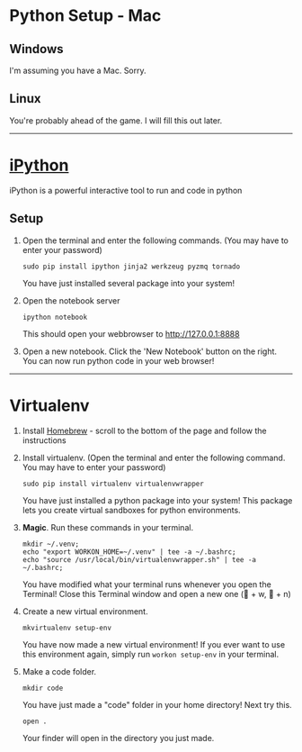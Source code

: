 Python Setup - Mac
==================

Windows
-------
I'm assuming you have a Mac. Sorry.

Linux 
-----
You're probably ahead of the game. I will fill this out later.


--------------------------------------------------------------------------------
[iPython](http://ipython.org/notebook.html)
===========================================
iPython is a powerful interactive tool to run and code in python

Setup
-----
1. Open the terminal and enter the following commands. (You may have to enter
    your password)

    ```
    sudo pip install ipython jinja2 werkzeug pyzmq tornado
    ```
    You have just installed several package into your system! 
2. Open the notebook server
    ```
    ipython notebook
    ```
    This should open your webbrowser to http://127.0.0.1:8888
3. Open a new notebook. Click the 'New Notebook' button on the right. You can
    now run python code in your web browser!


--------------------------------------------------------------------------------

Virtualenv
==========



1. Install [Homebrew](http://brew.sh/) - scroll to the bottom of the page and
follow the instructions
2. Install virtualenv. (Open the terminal and enter the following command. You
may have to enter your password)
    ```
    sudo pip install virtualenv virtualenvwrapper
    ```
    You have just installed a python package into your system! This package lets
    you create virtual sandboxes for python environments.
3. **Magic**. Run these commands in your terminal.
    ```
    mkdir ~/.venv;
    echo "export WORKON_HOME=~/.venv" | tee -a ~/.bashrc;
    echo "source /usr/local/bin/virtualenvwrapper.sh" | tee -a ~/.bashrc;
    ```
    You have modified what your terminal runs whenever you open the Terminal!
    Close this Terminal window and open a new one ( + w,  + n)
4. Create a new virtual environment.
    ```
    mkvirtualenv setup-env
    ```
    You have now made a new virtual environment! If you ever want to use this
    environment again, simply run `workon setup-env` in your terminal.

5. Make a code folder. 
    ```
    mkdir code
    ```
    You have just made a "code" folder in your home directory! Next try this.
    ```
    open .
    ```
    Your finder will open in the directory you just made.